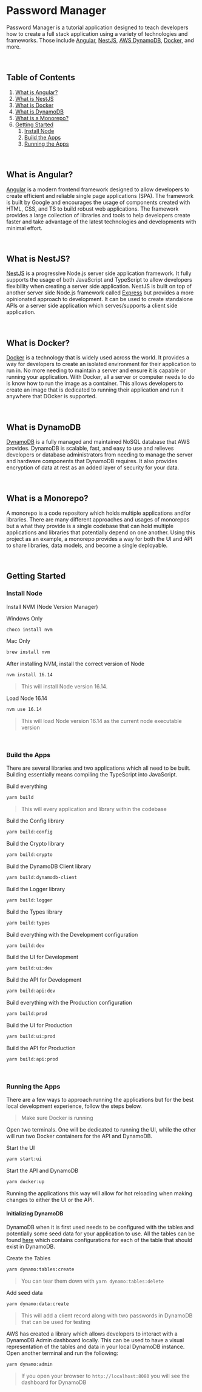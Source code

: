 # Password Manager

Password Manager is a tutorial application designed to teach
developers how to create a full stack application using a
variety of technologies and frameworks. Those include [Angular](https://angular.io/),
[NestJS](https://nestjs.com/), [AWS DynamoDB](https://docs.aws.amazon.com/amazondynamodb/latest/developerguide/Introduction.html),
[Docker](https://www.docker.com/), and more.

<br/>

## Table of Contents

1. [What is Angular?](#what-is-angular)
2. [What is NestJS](#what-is-nestjs)
3. [What is Docker](#what-is-docker)
4. [What is DynamoDB](#what-is-dynamodb)
5. [What is a Monorepo?](#what-is-a-monorepo)
6. [Getting Started](#getting-started)
    1. [Install Node](#install-node)
    2. [Build the Apps](#build-the-apps)
    3. [Running the Apps](#running-the-apps)

<br/>

## What is Angular?

[Angular](https://angular.io/) is a modern frontend framework
designed to allow developers to create efficient and reliable
single page applications (SPA). The framework is built by Google
and encourages the usage of components created with HTML, CSS,
and TS to build robust web applications. The framework
provides a large collection of libraries and tools to help
developers create faster and take advantage of the latest
technologies and developments with minimal effort.

<br/>

## What is NestJS?

[NestJS](https://nestjs.com/) is a progressive Node.js
server side application framework. It fully supports the usage
of both JavaScript and TypeScript to allow developers flexibility
when creating a server side application. NestJS is built on top
of another server side Node.js framework called [Express](https://expressjs.com/) but provides a more opinionated
approach to development. It can be used to create standalone
APIs or a server side application which serves/supports a
client side application.

<br/>

## What is Docker?

[Docker](https://www.docker.com/) is a technology that is
widely used across the world. It provides a way for developers
to create an isolated environment for their application to
run in. No more needing to maintain a server and ensure it
is capable or running your application. With Docker, all
a server or computer needs to do is know how to run the image
as a container. This allows developers to create an image
that is dedicated to running their application and run it
anywhere that DOcker is supported.

<br/>

## What is DynamoDB

[DynamoDB](https://docs.aws.amazon.com/amazondynamodb/latest/developerguide/Introduction.html) is a fully managed and
maintained NoSQL database that AWS provides. DynamoDB is
scalable, fast, and easy to use and relieves developers or
database administrators from needing to manage the server
and hardware components that DynamoDB requires. It also
provides encryption of data at rest as an added layer of
security for your data.

<br/>

## What is a Monorepo?

A monorepo is a code repository which holds multiple applications
and/or libraries. There are many different approaches and usages
of monorepos but a what they provide is a single codebase
that can hold multiple applications and libraries that
potentially depend on one another. Using this project as an
example, a monorepo provides a way for both the UI and API
to share libraries, data models, and become a single deployable.

<br/>

## Getting Started

### Install Node

Install NVM (Node Version Manager)

Windows Only

```bash
choco install nvm
```

Mac Only

```bash
brew install nvm
```

After installing NVM, install the correct version of Node

```bash
nvm install 16.14
```

> This will install Node version 16.14.

Load Node 16.14

```bash
nvm use 16.14
```

> This will load Node version 16.14 as the current node executable version

<br/>

### Build the Apps

There are several libraries and two applications which all
need to be built. Building essentially means compiling the
TypeScript into JavaScript.

Build everything

```bash
yarn build
```

> This will every application and library within the codebase

Build the Config library

```bash
yarn build:config
```

Build the Crypto library

```bash
yarn build:crypto
```

Build the DynamoDB Client library

```bash
yarn build:dynamodb-client
```

Build the Logger library

```bash
yarn build:logger
```

Build the Types library

```bash
yarn build:types
```

Build everything with the Development configuration

```bash
yarn build:dev
```

Build the UI for Development

```bash
yarn build:ui:dev
```

Build the API for Development

```bash
yarn build:api:dev
```

Build everything with the Production configuration

```bash
yarn build:prod
```

Build the UI for Production

```bash
yarn build:ui:prod
```

Build the API for Production

```bash
yarn build:api:prod
```

<br/>

### Running the Apps

There are a few ways to approach running the applications but
for the best local development experience, follow the steps below.

> Make sure Docker is running

Open two terminals. One will be dedicated to running the UI,
while the other will run two Docker containers for the API
and DynamoDB.

Start the UI

```bash
yarn start:ui
```

Start the API and DynamoDB

```bash
yarn docker:up
```

Running the applications this way will allow for hot reloading
when making changes to either the UI or the API.

#### Initializing DynamoDB

DynamoDB when it is first used needs to be configured with
the tables and potentially some seed data for your application
to use. All the tables can be found [here](./data/tables) which
contains configurations for each of the table that should exist
in DynamoDB.

Create the Tables

```bash
yarn dynamo:tables:create
```

> You can tear them down with `yarn dynamo:tables:delete`

Add seed data

```bash
yarn dynamo:data:create
```

> This will add a client record along with two passwords in DynamoDB that can be used for testing

AWS has created a library which allows developers to interact
with a DynamoDB Admin dashboard locally. This can be used to
have a visual representation of the tables and data in your
local DynamoDB instance. Open another terminal and run the following:

```bash
yarn dynamo:admin
```

> If you open your browser to `http://localhost:8080` you will see the dashboard for DynamoDB
